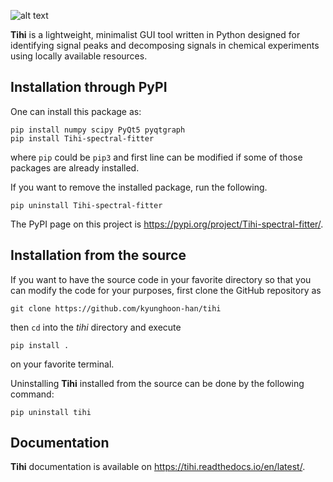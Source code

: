 ![alt text](https://raw.githubusercontent.com/kyunghoon-han/tihi/main/logo_small.png)

**Tihi** is a lightweight, minimalist GUI tool written in Python designed for identifying signal peaks and decomposing signals in chemical experiments using locally available resources.

## Installation through PyPI

One can install this package as:
```
pip install numpy scipy PyQt5 pyqtgraph 
pip install Tihi-spectral-fitter
```
where `pip` could be `pip3` and first line can be modified if some of those packages are already installed.

If you want to remove the installed package, run the following.
```
pip uninstall Tihi-spectral-fitter
```

The PyPI page on this project is https://pypi.org/project/Tihi-spectral-fitter/.

## Installation from the source

If you want to have the source code in your favorite directory so that you can modify the code for your purposes, first clone the GitHub repository as
```
git clone https://github.com/kyunghoon-han/tihi
```
then `cd` into the *tihi* directory and execute
```
pip install .
```
on your favorite terminal.

Uninstalling **Tihi** installed from the source can be done by the following command:
```
pip uninstall tihi
```

## Documentation
**Tihi** documentation is available on https://tihi.readthedocs.io/en/latest/.
